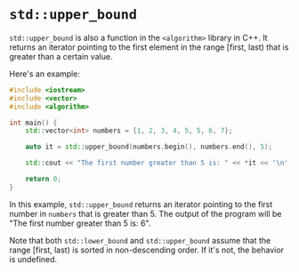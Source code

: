# `std::upper_bound`

`std::upper_bound` is also a function in the `<algorithm>` library in C++. It returns an iterator pointing to the first element in the range [first, last) that is greater than a certain value.

Here's an example:

```cpp
#include <iostream>
#include <vector>
#include <algorithm>

int main() {
    std::vector<int> numbers = {1, 2, 3, 4, 5, 5, 6, 7};

    auto it = std::upper_bound(numbers.begin(), numbers.end(), 5);

    std::cout << "The first number greater than 5 is: " << *it << '\n';

    return 0;
}
```

In this example, `std::upper_bound` returns an iterator pointing to the first number in `numbers` that is greater than 5. The output of the program will be "The first number greater than 5 is: 6".

Note that both `std::lower_bound` and `std::upper_bound` assume that the range [first, last) is sorted in non-descending order. If it's not, the behavior is undefined.